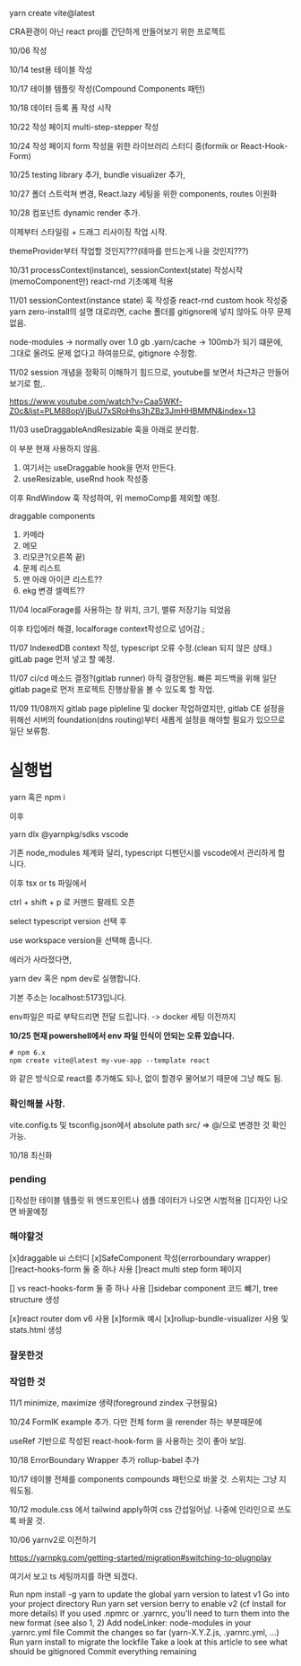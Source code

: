 yarn create vite@latest

CRA환경이 아닌 react proj를 간단하게 만들어보기 위한 프로젝트

10/06 작성

10/14 test용 테이블 작성

10/17 테이블 템플릿 작성(Compound Components 패턴)

10/18 데이터 등록 폼 작성 시작

10/22 작성 페이지 multi-step-stepper 작성

10/24 작성 페이지 form 작성을 위한 라이브러리 스터디 중(formik or React-Hook-Form)

10/25 testing library 추가, bundle visualizer 추가, 

10/27 폴더 스트럭쳐 변경, React.lazy 세팅을 위한 components, routes 이원화

10/28 컴포넌트 dynamic render 추가.

이제부터 스타일링 + 드래그 리사이징 작업 시작.

themeProvider부터 작업할 것인지???(테마를 만드는게 나을 것인지???)

10/31 processContext(instance), sessionContext(state) 작성시작(memoComponent만) react-rnd 기초예제 적용

11/01 sessionContext(instance state) 훅 작성중 react-rnd custom hook 작성중 
yarn zero-install의 설명 대로라면, cache 폴더를 gitignore에 넣지 않아도 아무 문제 없음.

node-modules -> normally over 1.0 gb 
.yarn/cache -> 100mb가 되기 떄문에, 그대로 올려도 문제 없다고 하여씅므로, gitignore 수정함.

11/02 session 개념을 정확히 이해하기 힘드므로, youtube를 보면서 차근차근 만들어 보기로 함,.

https://www.youtube.com/watch?v=Caa5WKf-Z0c&list=PLM88opVjBuU7xSRoHhs3hZBz3JmHHBMMN&index=13

11/03 useDraggableAndResizable 훅을 아래로 분리함.

이 부분 현재 사용하지 않음.

1. 여기서는 useDraggable hook을 먼저 만든다.
2. useResizable, useRnd hook 작성중

이후 RndWindow 훅 작성하여, 위 memoComp를 제외할 예정.

draggable components

1. 카메라
2. 메모
3. 리모콘?(오른쪽 끝)
4. 문제 리스트
5. 맨 아래 아이콘 리스트?? 
6. ekg 변경 셀렉트??

11/04 localForage를 사용하는 창 위치, 크기, 밸류 저장기능 되었음

이후 타입에러 해결, localforage context작성으로 넘어감.;

11/07 IndexedDB context 작성, typescript 오류 수정.(clean 되지 않은 상태.) gitLab page 먼저 넣고 할 예정.

11/07 ci/cd 메소드 결정?(gitlab runner) 아직 결정안됨. 빠른 피드백을 위해 일단 gitlab page로 먼저 프로젝트 진행상황을 볼 수 있도록 할 작업.

11/09 11/08까지 gitlab page pipleline 및 docker 작업하였지만, gitlab CE 설정을 위해선 서버의 foundation(dns routing)부터 새롭게 설정을 해야할 필요가 있으므로 일단 보류함.


# 실행법

yarn 혹은 npm i

이후 

yarn dlx @yarnpkg/sdks vscode

기존 node_modules 체계와 달리, typescript 디펜던시를 vscode에서 관리하게 합니다.

이후 tsx or ts 파일에서 

ctrl + shift + p 로 커맨드 팔레트 오픈

select typescript version 선택 후 

use workspace version을 선택해 줍니다.

에러가 사라졌다면,

yarn dev 혹은 npm dev로 실행합니다.


기본 주소는 localhost:5173입니다.

env파일은 따로 부탁드리면 전달 드립니다. -> docker 세팅 이전까지

**10/25 현재 powershell에서 env 파일 인식이 안되는 오류 있습니다.**


```
# npm 6.x
npm create vite@latest my-vue-app --template react
```

와 같은 방식으로 react를 추가해도 되나, 없이 할경우 물어보기 때문에 그냥 해도 됨.

### 확인해볼 사항.

vite.config.ts 및 tsconfig.json에서 absolute path src/ => @/으로 변경한 것 확인 가능.


10/18 최신화

### pending

[]작성한 테이블 템플릿 위 엔드포인트나 샘플 데이터가 나오면 시범적용
[]디자인 나오면 바꿀예정

### 해야할것

[x]draggable ui 스터디
[x]SafeComponent 작성(errorboundary wrapper)
[]react-hooks-form 둘 중 하나 사용
[]react multi step form 페이지

[] vs react-hooks-form 둘 중 하나 사용
[]sidebar component 코드 뺴기, tree structure 생성

[x]react router dom v6 사용
[x]formik 예시
[x]rollup-bundle-visualizer 사용 및 stats.html 생성

### 잘못한것



### 작업한 것 

11/1 minimize, maximize 생략(foreground zindex 구현필요)

10/24
FormIK example 추가.
다만 전체 form 을 rerender 하는 부분때문에

useRef 기반으로 작성된 react-hook-form 을 사용하는 것이 좋아 보임.

10/18
ErrorBoundary Wrapper 추가
rollup-babel 추가

10/17
테이블 전체를 components compounds 패턴으로 바꿀 것. 스위치는 그냥 지워도됨. 

10/12
module.css 에서 tailwind apply하여 css 간섭일어남. 나중에 인라인으로 쓰도록 바꿀 것.

10/06 yarnv2로 이전하기

https://yarnpkg.com/getting-started/migration#switching-to-plugnplay

여기서 보고 ts 세팅까지를 하면 되겠다.

Run npm install -g yarn to update the global yarn version to latest v1
Go into your project directory
Run yarn set version berry to enable v2 (cf Install for more details)
If you used .npmrc or .yarnrc, you'll need to turn them into the new format (see also 1, 2)
Add nodeLinker: node-modules in your .yarnrc.yml file
Commit the changes so far (yarn-X.Y.Z.js, .yarnrc.yml, ...)
Run yarn install to migrate the lockfile
Take a look at this article to see what should be gitignored
Commit everything remaining
